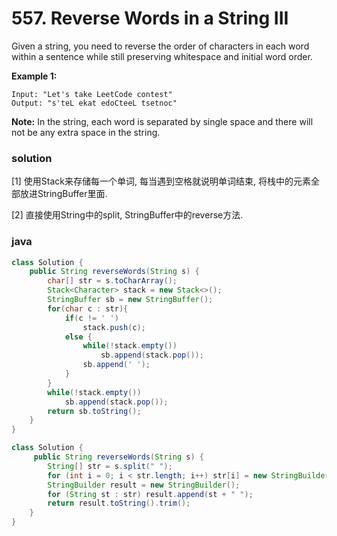 # 557. Reverse Words in a String III

Given a string, you need to reverse the order of characters in each word within a sentence while still preserving whitespace and initial word order.

**Example 1:**

```
Input: "Let's take LeetCode contest"
Output: "s'teL ekat edoCteeL tsetnoc"
```



**Note:** In the string, each word is separated by single space and there will not be any extra space in the string.

### solution

[1] 使用Stack来存储每一个单词, 每当遇到空格就说明单词结束, 将栈中的元素全部放进StringBuffer里面.

[2] 直接使用String中的split, StringBuffer中的reverse方法.

### java

```java
class Solution {
    public String reverseWords(String s) {
        char[] str = s.toCharArray();
        Stack<Character> stack = new Stack<>();
        StringBuffer sb = new StringBuffer();
        for(char c : str){
            if(c != ' ')
                stack.push(c);
            else {
                while(!stack.empty())
                    sb.append(stack.pop());
                sb.append(' ');
            }
        }
        while(!stack.empty())
            sb.append(stack.pop());
        return sb.toString();
    }
}
```

```java
class Solution {
     public String reverseWords(String s) {
        String[] str = s.split(" ");
        for (int i = 0; i < str.length; i++) str[i] = new StringBuilder(str[i]).reverse().toString();
        StringBuilder result = new StringBuilder();
        for (String st : str) result.append(st + " ");
        return result.toString().trim();
    } 
}
```

